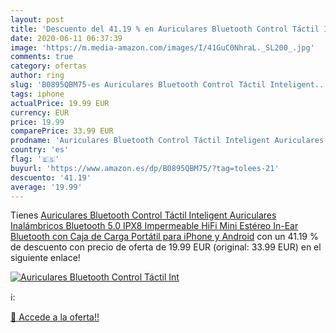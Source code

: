 ```yaml
---
layout: post
title: 'Descuento del 41.19 % en Auriculares Bluetooth Control Táctil Int'
date: 2020-06-11 06:37:39
image: 'https://m.media-amazon.com/images/I/41GuC0NhraL._SL200_.jpg'
comments: true
category: ofertas
author: ring
slug: 'B0895QBM75-es Auriculares Bluetooth Control Táctil Inteligent...'
tags: iphone
actualPrice: 19.99 EUR
currency: EUR
price: 19.99
comparePrice: 33.99 EUR
prodname: 'Auriculares Bluetooth Control Táctil Inteligent Auriculares Inalámbricos Bluetooth 5.0 IPX8 Impermeable HiFi Mini Estéreo In-Ear Bluetooth con Caja de Carga Portátil para iPhone y Android'
country: 'es'
flag: '🇪🇸'
buyurl: 'https://www.amazon.es/dp/B0895QBM75/?tag=tolees-21'
descuento: '41.19'
average: '19.99'
---
```


Tienes [Auriculares Bluetooth Control Táctil Inteligent Auriculares Inalámbricos Bluetooth 5.0 IPX8 Impermeable HiFi Mini Estéreo In-Ear Bluetooth con Caja de Carga Portátil para iPhone y Android](https://www.amazon.es/dp/B0895QBM75/?tag=tolees-21) con un 41.19 % de descuento con precio de oferta de 19.99 EUR (original: 33.99 EUR) en el siguiente enlace!

[![Auriculares Bluetooth Control Táctil Int](https://m.media-amazon.com/images/I/41GuC0NhraL._SL200_.jpg)](https://www.amazon.es/dp/B0895QBM75/?tag=tolees-21)

ℹ️:


[🛒 Accede a la oferta!!](https://www.amazon.es/dp/B0895QBM75/?tag=tolees-21)

